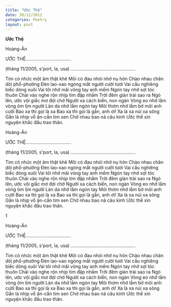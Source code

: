 ```yaml
---
title: "Ước Thệ"
date: 30/12/2012
categories: Poetry
layout: post
---
```


**Ước Thệ**

Hoàng-Ân


ƯỚC THỆ...................................

(tháng 11/2005, s'port, la, usa)
..................................................

Tim có nhức một âm thật khẽ
Môi có đau nhói nhớ nụ hôn
Chào nhau chân dõi phố-phường
Đèn lao-xao ngóng mắt người cười tươi
Vai cầu nghiêng biếc dòng xuôi
Vai tôi nhớ mãi vòng tay anh mềm
Ngón tay nhớ sợi tóc thuôn
Chải vào nghe rộn nhịp tim đập nhầm
Trời đêm giàn trải sao ra
Ngó lên, ước vội giấc mơ đợi chờ
Người xa cách biển, non ngàn
Vòng eo nhớ lắm vòng ôm lịm người
Làn da nhớ lắm ngón tay
Môi thơm nhớ lắm bờ môi anh cười
Bao xa thì gọi là xa
Bao xa thì gọi là gần, anh ơi!
Xa là xa núi xa sông
Gần là nhịp vỗ ân-cần tim sen
Chờ nhau bao nả câu kinh
Ước thề xin nguyện khắc đầu trao thân.

Hoàng-Ân


ƯỚC THỆ...................................

(tháng 11/2005, s'port, la, usa)
..................................................

Tim có nhức một âm thật khẽ
Môi có đau nhói nhớ nụ hôn
Chào nhau chân dõi phố-phường
Đèn lao-xao ngóng mắt người cười tươi
Vai cầu nghiêng biếc dòng xuôi
Vai tôi nhớ mãi vòng tay anh mềm
Ngón tay nhớ sợi tóc thuôn
Chải vào nghe rộn nhịp tim đập nhầm
Trời đêm giàn trải sao ra
Ngó lên, ước vội giấc mơ đợi chờ
Người xa cách biển, non ngàn
Vòng eo nhớ lắm vòng ôm lịm người
Làn da nhớ lắm ngón tay
Môi thơm nhớ lắm bờ môi anh cười
Bao xa thì gọi là xa
Bao xa thì gọi là gần, anh ơi!
Xa là xa núi xa sông
Gần là nhịp vỗ ân-cần tim sen
Chờ nhau bao nả câu kinh
Ước thề xin nguyện khắc đầu trao thân.

1


Hoàng-Ân


ƯỚC THỆ...................................

(tháng 11/2005, s'port, la, usa)
..................................................

Tim có nhức một âm thật khẽ
Môi có đau nhói nhớ nụ hôn
Chào nhau chân dõi phố-phường
Đèn lao-xao ngóng mắt người cười tươi
Vai cầu nghiêng biếc dòng xuôi
Vai tôi nhớ mãi vòng tay anh mềm
Ngón tay nhớ sợi tóc thuôn
Chải vào nghe rộn nhịp tim đập nhầm
Trời đêm giàn trải sao ra
Ngó lên, ước vội giấc mơ đợi chờ
Người xa cách biển, non ngàn
Vòng eo nhớ lắm vòng ôm lịm người
Làn da nhớ lắm ngón tay
Môi thơm nhớ lắm bờ môi anh cười
Bao xa thì gọi là xa
Bao xa thì gọi là gần, anh ơi!
Xa là xa núi xa sông
Gần là nhịp vỗ ân-cần tim sen
Chờ nhau bao nả câu kinh
Ước thề xin nguyện khắc đầu trao thân.
